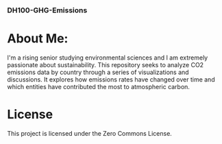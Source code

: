 ### DH100-GHG-Emissions

# About Me:
  I'm a rising senior studying environmental sciences and I am extremely passionate about sustainability.
This repository seeks to analyze CO2 emissions data by country through a series of visualizations and discussions. It explores how emissions rates have changed over time and which entities have contributed the most to atmospheric carbon.

# License
This project is licensed under the Zero Commons License.

